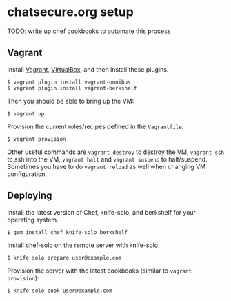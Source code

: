 # chatsecure.org setup

TODO: write up chef cookbooks to automate this process

## Vagrant

Install [Vagrant](http://www.vagrantup.com), [VirtualBox](https://www.virtualbox.org), and then install these plugins.

    $ vagrant plugin install vagrant-omnibus
    $ vagrant plugin install vagrant-berkshelf

Then you should be able to bring up the VM:

	$ vagrant up
	
Provision the current roles/recipes defined in the `Vagrantfile`:

	$ vagrant provision
	
Other useful commands are `vagrant destroy` to destroy the VM, `vagrant ssh` to ssh into the VM, `vagrant halt` and `vagrant suspend` to halt/suspend. Sometimes you have to do `vagrant reload` as well when changing VM configuration.

## Deploying

Install the latest version of Chef, knife-solo, and berkshelf for your operating system.

    $ gem install chef knife-solo berkshelf
    
Install chef-solo on the remote server with knife-solo:

    $ knife solo prepare user@example.com
    
Provision the server with the latest cookbooks (similar to `vagrant provision`):

    $ knife solo cook user@example.com
